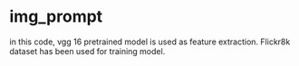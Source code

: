 # img_prompt

in this code, vgg 16 pretrained model is  used as feature extraction. 
Flickr8k dataset has been used for training model. 

